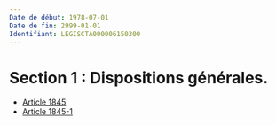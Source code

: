 ```yaml
---
Date de début: 1978-07-01
Date de fin: 2999-01-01
Identifiant: LEGISCTA000006150300
---
```


<h1>Section 1 : Dispositions générales.</h1>

- [Article 1845](article_1845.md)
- [Article 1845-1](article_1845-1.md)
